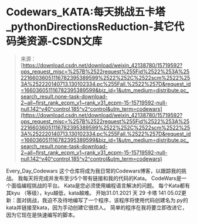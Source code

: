 <!--yml
category: codewars
date: 2022-08-13 11:28:15
-->

# Codewars_KATA:每天挑战五卡塔_pythonDirectionsReduction-其它代码类资源-CSDN文库

> 来源：[https://download.csdn.net/download/weixin_42138780/15719592?ops_request_misc=%257B%2522request%255Fid%2522%253A%2522166036051116782395389599%2522%252C%2522scm%2522%253A%252220140713.130102334.pc%255Fall.%2522%257D&request_id=166036051116782395389599&biz_id=1&utm_medium=distribute.pc_search_result.none-task-download-2~all~first_rank_ecpm_v1~rank_v31_ecpm-15-15719592-null-null.142^v40^control,185^v2^control&utm_term=codewars](https://download.csdn.net/download/weixin_42138780/15719592?ops_request_misc=%257B%2522request%255Fid%2522%253A%2522166036051116782395389599%2522%252C%2522scm%2522%253A%252220140713.130102334.pc%255Fall.%2522%257D&request_id=166036051116782395389599&biz_id=1&utm_medium=distribute.pc_search_result.none-task-download-2~all~first_rank_ecpm_v1~rank_v31_ecpm-15-15719592-null-null.142^v40^control,185^v2^control&utm_term=codewars)

Every_Day_Codewars 这个仓库将成为我日常的Codewars博客，以跟踪我的挑战。 我每天将完成并发布至少5个带有链接和我的代码的Kata。 CodeWars是一个面临编程挑战的平台。 Kata是您必须使用编程语言解决的问题。 每个Kata都有其kyu （等级），kyu越低，kata越难。 开始31.01.2021 天 29 卡塔 141 05.02更新：面对挑战，我迫不及待地编写了一个程序，该程序将使用代码创建名为.py的kata并链接至kata，因为手动创建它很烦人。 简单的程序在我将要立即改进它，因为它现在是快速编写的脚本。
